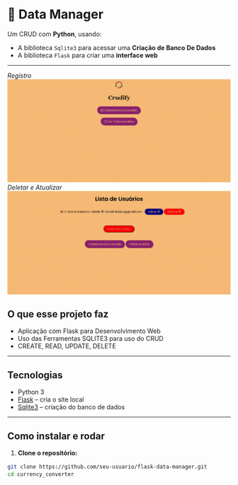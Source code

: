 # 💱 Data Manager

Um CRUD com **Python**, usando:

- A biblioteca `Sqlite3` para acessar uma **Criação de Banco De Dados**
- A biblioteca `Flask` para criar uma **interface web**


---
*Registro*
![Imagem Ilustrativa](assets/register.gif)
*Deletar e Atualizar*
![Imagem Ilustrativa](assets/register-and-delete.gif)

## O que esse projeto faz

- Aplicação com Flask para Desenvolvimento Web
- Uso das Ferramentas SQLITE3 para uso do CRUD
- CREATE, READ, UPDATE, DELETE


---

## Tecnologias

- Python 3
- [Flask](https://flask.palletsprojects.com/) – cria o site local
- [Sqlite3](https://www.sqlite.org/docs.html) – criação do banco de dados

---

## Como instalar e rodar

1. **Clone o repositório:**

```bash
git clone https://github.com/seu-usuario/flask-data-manager.git
cd currency_converter
```





